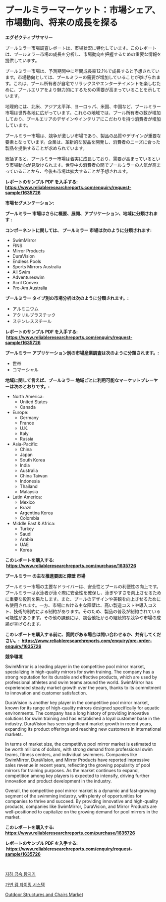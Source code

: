 <p><h1>プールミラーマーケット：市場シェア、市場動向、将来の成長を探る</h1></p><p><strong>エグゼクティブサマリー</strong></p>
<p><p>プールミラー市場調査レポートは、市場状況に特化しています。このレポートは、プールミラー市場の成長を分析し、市場動向を把握するための重要な情報を提供しています。</p><p>プールミラー市場は、予測期間中に年間成長率12.1％で成長すると予想されています。市場動向としては、プールミラーの需要が増加していることが挙げられます。これは、プール所有者が自宅でリラックスやエンターテイメントを楽しむために、プールエリアをより魅力的にするための需要が高まっていることを示しています。</p><p>地理的には、北米、アジア太平洋、ヨーロッパ、米国、中国など、プールミラー市場は世界各地に広がっています。これらの地域では、プール所有者の数が増加しており、プールエリアのデザインやインテリアにこだわりを持つ消費者が増加しています。</p><p>プールミラー市場は、競争が激しい市場であり、製品の品質やデザインが重要な要素となっています。企業は、革新的な製品を開発し、消費者のニーズに合った製品を提供することが求められています。</p><p>総括すると、プールミラー市場は着実に成長しており、需要が高まっているという市場動向が見受けられます。世界中の消費者の間でプールミラーの人気が高まっていることから、今後も市場は拡大することが予想されます。</p></p>
<p><strong>レポートのサンプル PDF を入手する: <a href="https://www.reliableresearchreports.com/enquiry/request-sample/1635726">https://www.reliableresearchreports.com/enquiry/request-sample/1635726</a></strong></p>
<p><strong>市場セグメンテーション:</strong></p>
<p><strong> プールミラー 市場はさらに概要、展開、アプリケーション、地域に分類されます :</strong></p>
<p><strong>コンポーネントに関しては、 プールミラー 市場は次のように分類されます: &nbsp;</strong></p>
<p><ul><li>SwimMirror</li><li>FINS</li><li>Mirror Products</li><li>DuraVision</li><li>Endless Pools</li><li>Sports Mirrors Australia</li><li>All Swim</li><li>Adventureswim</li><li>Acril Convex</li><li>Pro-Am Australia</li></ul></p>
<p><strong> プールミラー タイプ別の市場分析は次のように分類されます。:</strong></p>
<p><ul><li>アルミニウム</li><li>アクリルプラスチック</li><li>ステンレススチール</li></ul></p>
<p><strong>レポートのサンプル PDF を入手する: &nbsp;<a href="https://www.reliableresearchreports.com/enquiry/request-sample/1635726">https://www.reliableresearchreports.com/enquiry/request-sample/1635726</a></strong></p>
<p><strong> プールミラー アプリケーション別の市場産業調査は次のように分類されます。:</strong></p>
<p><ul><li>世帯</li><li>コマーシャル</li></ul></p>
<p><strong>地域に関して言えば、プールミラー 地域ごとに利用可能なマーケットプレーヤーは次のとおりです。:</strong></p>
<p><ul>
    <li>
        North America:
        <ul>
            <li>United States</li>
            <li>Canada</li>
        </ul>
    </li>
    <li>
        Europe:
        <ul>
            <li>Germany</li>
            <li>France</li>
            <li>U.K.</li>
            <li>Italy</li>
            <li>Russia</li>
        </ul>
    </li>
    <li>
        Asia-Pacific:
        <ul>
            <li>China</li>
            <li>Japan</li>
            <li>South Korea</li>
            <li>India</li>
            <li>Australia</li>
            <li>China Taiwan</li>
            <li>Indonesia</li>
            <li>Thailand</li>
            <li>Malaysia</li>
        </ul>
    </li>
    <li>
        Latin America:
        <ul>
            <li>Mexico</li>
            <li>Brazil</li>
            <li>Argentina Korea</li>
            <li>Colombia</li>
        </ul>
    </li>
    <li>
        Middle East & Africa:
        <ul>
            <li>Turkey</li>
            <li>Saudi</li>
            <li>Arabia</li>
            <li>UAE</li>
            <li>Korea</li>
        </ul>
    </li>
    </ul></p>
<p><strong>このレポートを購入する: &nbsp;<a href="https://www.reliableresearchreports.com/purchase/1635726">https://www.reliableresearchreports.com/purchase/1635726</a></strong></p>
<p><strong>プールミラー の主な推進要因と障壁 市場</strong></p>
<p><p>プールミラー市場の主要なドライバーは、安全性とプールの利便性の向上です。プールミラーは水泳者が泳ぐ際に安全性を確保し、泳ぎやすさを向上させるために重要な役割を果たします。また、プールのデザインや美観を向上させるためにも使用されます。一方、市場における主な障壁は、高い製造コストや導入コスト、技術的制約による制約があります。そのため、製品の普及が制約されている可能性があります。その他の課題には、競合他社からの継続的な競争や市場の成熟が挙げられます。</p></p>
<p><strong>このレポートを購入する前に、質問がある場合は問い合わせるか、共有してください。:&nbsp; <a href="https://www.reliableresearchreports.com/enquiry/pre-order-enquiry/1635726">https://www.reliableresearchreports.com/enquiry/pre-order-enquiry/1635726</a></strong></p>
<p><strong>競争環境</strong></p>
<p><p>SwimMirror is a leading player in the competitive pool mirror market, specializing in high-quality mirrors for swim training. The company has a strong reputation for its durable and effective products, which are used by professional athletes and swim teams around the world. SwimMirror has experienced steady market growth over the years, thanks to its commitment to innovation and customer satisfaction.</p><p>DuraVision is another key player in the competitive pool mirror market, known for its range of high-quality mirrors designed specifically for aquatic environments. The company has a long history of providing innovative solutions for swim training and has established a loyal customer base in the industry. DuraVision has seen significant market growth in recent years, expanding its product offerings and reaching new customers in international markets.</p><p>In terms of market size, the competitive pool mirror market is estimated to be worth millions of dollars, with strong demand from professional swim teams, fitness centers, and individual swimmers. Companies like SwimMirror, DuraVision, and Mirror Products have reported impressive sales revenue in recent years, reflecting the growing popularity of pool mirrors for training purposes. As the market continues to expand, competition among key players is expected to intensify, driving further innovation and product development in the industry.</p><p>Overall, the competitive pool mirror market is a dynamic and fast-growing segment of the swimming industry, with plenty of opportunities for companies to thrive and succeed. By providing innovative and high-quality products, companies like SwimMirror, DuraVision, and Mirror Products are well-positioned to capitalize on the growing demand for pool mirrors in the market.</p></p>
<p><strong>このレポートを購入する: &nbsp; <a href="https://www.reliableresearchreports.com/purchase/1635726">https://www.reliableresearchreports.com/purchase/1635726</a></strong></p>
<p><strong>レポートのサンプル PDF を入手する: &nbsp;<a href="https://www.reliableresearchreports.com/enquiry/request-sample/1635726">https://www.reliableresearchreports.com/enquiry/request-sample/1635726</a></strong><strong></strong></p>
<p>&nbsp;</p>
<p><p><a href="https://github.com/royErdmtyan906778/Market-Research-Report-List-1/blob/main/75120906370.md">지하 금속 탐지기</a></p><p><a href="https://github.com/idcefvhkdut6/Market-Research-Report-List-1/blob/main/43536376371.md">가변 캠 타이밍 시스템</a></p><p><a href="https://github.com/Whitneyboyettebo9kiw7yr13/Market-Research-Report-List-1/blob/main/outdoor-structures-and-chairs-market.md">Outdoor Structures and Chairs Market</a></p></p>